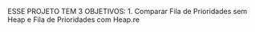 ESSE PROJETO TEM 3 OBJETIVOS:
    1. Comparar Fila de Prioridades sem Heap e Fila de Prioridades com Heap.re